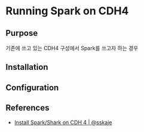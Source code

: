 # Running Spark on CDH4

## Purpose
기존에 쓰고 있는 CDH4 구성에서 Spark를 쓰고자 하는 경우

## Installation

## Configuration

## References
* [Install Spark/Shark on CDH 4 | @sskaje](https://sskaje.me/2014/02/install-spark-shark-cdh-4/)
